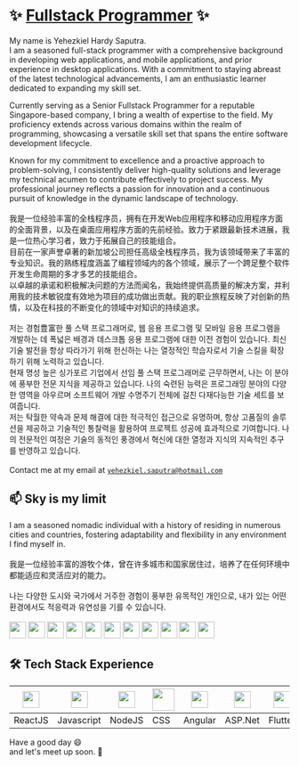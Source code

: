 # ✨ [Fullstack Programmer](https://hardysaputra.herokuapp.com/) ✨ 

My name is Yehezkiel Hardy Saputra.
<br/>
I am a seasoned full-stack programmer with a comprehensive background in developing web applications, and mobile applications, and prior experience in desktop applications. With a commitment to staying abreast of the latest technological advancements, I am an enthusiastic learner dedicated to expanding my skill set.

Currently serving as a Senior Fullstack Programmer for a reputable Singapore-based company, I bring a wealth of expertise to the field. My proficiency extends across various domains within the realm of programming, showcasing a versatile skill set that spans the entire software development lifecycle.

Known for my commitment to excellence and a proactive approach to problem-solving, I consistently deliver high-quality solutions and leverage my technical acumen to contribute effectively to project success. My professional journey reflects a passion for innovation and a continuous pursuit of knowledge in the dynamic landscape of technology.
<br/>
<br/>
我是一位经验丰富的全栈程序员，拥有在开发Web应用程序和移动应用程序方面的全面背景，以及在桌面应用程序方面的先前经验。致力于紧跟最新技术进展，我是一位热心学习者，致力于拓展自己的技能组合。
<br/>
目前在一家声誉卓著的新加坡公司担任高级全栈程序员，我为该领域带来了丰富的专业知识。我的熟练程度涵盖了编程领域内的各个领域，展示了一个跨足整个软件开发生命周期的多才多艺的技能组合。
<br/>
以卓越的承诺和积极解决问题的方法而闻名，我始终提供高质量的解决方案，并利用我的技术敏锐度有效地为项目的成功做出贡献。我的职业旅程反映了对创新的热情，以及在科技的不断变化的领域中对知识的持续追求。
<br/>
<br/>
저는 경험豊富한 풀 스택 프로그래머로, 웹 응용 프로그램 및 모바일 응용 프로그램을 개발하는 데 폭넓은 배경과 데스크톱 응용 프로그램에 대한 이전 경험이 있습니다. 최신 기술 발전을 항상 따라가기 위해 헌신하는 나는 열정적인 학습자로서 기술 스킬을 확장하기 위해 노력하고 있습니다.
<br/>
현재 명성 높은 싱가포르 기업에서 선임 풀 스택 프로그래머로 근무하면서, 나는 이 분야에 풍부한 전문 지식을 제공하고 있습니다. 나의 숙련된 능력은 프로그래밍 분야의 다양한 영역을 아우르며 소프트웨어 개발 수명주기 전체에 걸친 다재다능한 기술 세트를 보여줍니다.
<br/>
저는 탁월한 약속과 문제 해결에 대한 적극적인 접근으로 유명하며, 항상 고품질의 솔루션을 제공하고 기술적인 통찰력을 활용하여 프로젝트 성공에 효과적으로 기여합니다. 나의 전문적인 여정은 기술의 동적인 풍경에서 혁신에 대한 열정과 지식의 지속적인 추구를 반영하고 있습니다.
<br/><br/>
Contact me at my email at [`yehezkiel.saputra@hotmail.com`](mailto:yehezkiel.liem@gmail.com)

## 📫 Sky is my limit
I am a seasoned nomadic individual with a history of residing in numerous cities and countries, fostering adaptability and flexibility in any environment I find myself in.
<br/>
<br/>
我是一位经验丰富的游牧个体，曾在许多城市和国家居住过，培养了在任何环境中都能适应和灵活应对的能力。
<br/>
<br/>
나는 다양한 도시와 국가에서 거주한 경험이 풍부한 유목적인 개인으로, 내가 있는 어떤 환경에서도 적응력과 유연성을 기를 수 있습니다.
<br/><br/>
<img height="30" src="https://cdn-icons-png.flaticon.com/512/197/197581.png"> 
<img height="30" src="https://cdn-icons-png.flaticon.com/512/6157/6157721.png"> 
<img height="30" src="https://cdn-icons-png.flaticon.com/512/197/197496.png"> 
<img height="30" src="https://cdn-icons-png.flaticon.com/512/197/197452.png"> 
<img height="30" src="https://cdn-icons-png.flaticon.com/512/197/197473.png"> 
<img height="30" src="https://cdn-icons-png.flaticon.com/512/197/197505.png"> 
<img height="30" src="https://cdn-icons-png.flaticon.com/512/5111/5111586.png"> 
<img height="30" src="https://cdn-icons-png.flaticon.com/512/197/197375.png"> 
<img height="30" src="https://as2.ftcdn.net/v2/jpg/01/79/73/87/1000_F_179738789_3AAX2vMqagraF6AYv3lZVEHPTxNxMsyF.jpg"> 
<img height="30" src="https://cdn-icons-png.flaticon.com/512/8362/8362889.png"> 
<img height="30" src="https://cdn-icons-png.flaticon.com/512/197/197604.png"> 

## 🛠️ Tech Stack Experience
<img height="30" src="https://upload.wikimedia.org/wikipedia/commons/a/a7/React-icon.svg"> | <img height="30" src="https://upload.wikimedia.org/wikipedia/commons/9/99/Unofficial_JavaScript_logo_2.svg"> | <img height="30" src="https://cdn.iconscout.com/icon/free/png-256/node-js-1174925.png"> | <img height="40" src="https://upload.wikimedia.org/wikipedia/commons/d/d5/CSS3_logo_and_wordmark.svg"> | <img height="30" src="https://angular.io/assets/images/logos/angularjs/AngularJS-Shield.svg"> | <img height="30" src="https://play-lh.googleusercontent.com/6AB25hhGfx2C74wz4v_XYaUSdXualWh-hPmZypzUi9a4y2K4wqZaxPzd_c_7lrLatTGj"> | <img height="30" src="https://storage.googleapis.com/cms-storage-bucket/a9d6ce81aee44ae017ee.png"> | <img height="30" src="https://cdn.icon-icons.com/icons2/2415/PNG/512/java_original_wordmark_logo_icon_146459.png"> | <img height="30" src="https://cdn-icons-png.flaticon.com/512/5038/5038539.png"> | <img height="30" src="https://iconape.com/wp-content/files/fh/110909/png/typescript.png"> | <img height="30" src="https://www.iconbunny.com/icons/media/catalog/product/1/7/1769.8-sql-icon-iconbunny.jpg">
---- | ---- | ---- | ---- | ---- | ---- | ---- | ---- | ---- | ---- | ---- |
ReactJS | Javascript | NodeJS | CSS | Angular | ASP.Net | Flutter | Java | ERP | Typescript | SQL



Have a good day 😄 
<br/>
and let's meet up soon. 👋
